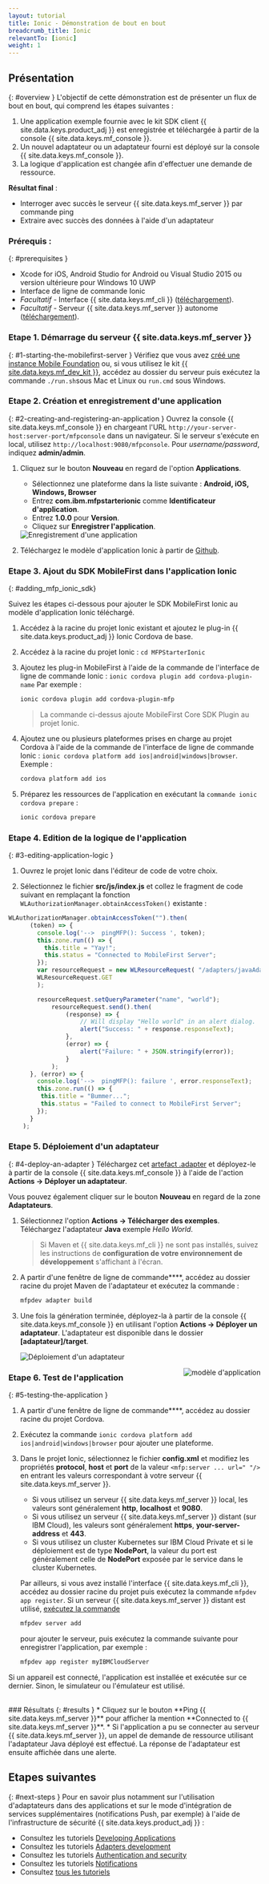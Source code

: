 ```yaml
---
layout: tutorial
title: Ionic - Démonstration de bout en bout
breadcrumb_title: Ionic
relevantTo: [ionic]
weight: 1
---
```

<!-- NLS_CHARSET=UTF-8 -->
## Présentation
{: #overview }
L'objectif de cette démonstration est de présenter un flux de bout en bout, qui comprend les étapes suivantes :

1. Une application exemple fournie avec le kit SDK client {{ site.data.keys.product_adj }} est enregistrée et téléchargée à partir de la console {{ site.data.keys.mf_console }}.
2. Un nouvel adaptateur ou un adaptateur fourni est déployé sur la console {{ site.data.keys.mf_console }}.  
3. La logique d'application est changée afin d'effectuer une demande de ressource.

**Résultat final** :

* Interroger avec succès le serveur {{ site.data.keys.mf_server }} par commande ping
* Extraire avec succès des données à l'aide d'un adaptateur

### Prérequis :
{: #prerequisites }
* Xcode for iOS, Android Studio for Android ou Visual Studio 2015 ou version ultérieure pour Windows 10 UWP
* Interface de ligne de commande Ionic
* *Facultatif* - Interface {{ site.data.keys.mf_cli }} ([téléchargement]({{site.baseurl}}/downloads)).
* *Facultatif* - Serveur {{ site.data.keys.mf_server }} autonome ([téléchargement]({{site.baseurl}}/downloads)).

### Etape 1. Démarrage du serveur {{ site.data.keys.mf_server }}
{: #1-starting-the-mobilefirst-server }
Vérifiez que vous avez [créé une instance Mobile Foundation](../../ibmcloud/using-mobile-foundation) ou, si vous utilisez le kit [{{ site.data.keys.mf_dev_kit }}](../../installation-configuration/development/mobilefirst), accédez au dossier du serveur puis exécutez la commande `./run.sh`sous Mac et Linux ou `run.cmd` sous Windows.

### Etape 2. Création et enregistrement d'une application
{: #2-creating-and-registering-an-application }
Ouvrez la console {{ site.data.keys.mf_console }} en chargeant l'URL `http://your-server-host:server-port/mfpconsole` dans un navigateur. Si le serveur s'exécute en local, utilisez `http://localhost:9080/mfpconsole`. Pour *username/password*, indiquez **admin/admin**.

1. Cliquez sur le bouton **Nouveau** en regard de l'option **Applications**.
    * Sélectionnez une plateforme dans la liste suivante : **Android, iOS, Windows, Browser**
    * Entrez **com.ibm.mfpstarterionic** comme **Identificateur d'application**.
    * Entrez **1.0.0** pour **Version**.
    * Cliquez sur **Enregistrer l'application**.

    <img class="gifplayer" alt="Enregistrement d'une application" src="register-an-application-ionic.png"/>

2. Téléchargez le modèle d'application Ionic à partir de [Github](https://github.ibm.com/MFPSamples/MFPStarterIonic).

### Etape 3. Ajout du SDK MobileFirst dans l'application Ionic
{: #adding_mfp_ionic_sdk}

Suivez les étapes ci-dessous pour ajouter le SDK MobileFirst Ionic au modèle d'application Ionic téléchargé.

1. Accédez à la racine du projet Ionic existant et ajoutez le plug-in {{ site.data.keys.product_adj }} Ionic Cordova de base.

2. Accédez à la racine du projet Ionic : `cd MFPStarterIonic`

3. Ajoutez les plug-in MobileFirst à l'aide de la commande de l'interface de ligne de commande Ionic : `ionic cordova plugin add cordova-plugin-name` Par exemple :

   ```bash
   ionic cordova plugin add cordova-plugin-mfp
   ```

   > La commande ci-dessus ajoute MobileFirst Core SDK Plugin au projet Ionic.

4. Ajoutez une ou plusieurs plateformes prises en charge au projet Cordova à l'aide de la commande de l'interface de ligne de commande Ionic : `ionic cordova platform add ios|android|windows|browser`. Exemple :

   ```bash
   cordova platform add ios
   ```

5. Préparez les ressources de l'application en exécutant la `commande ionic cordova prepare` :

   ```bash
   ionic cordova prepare
   ```

### Etape 4. Edition de la logique de l'application
{: #3-editing-application-logic }
1. Ouvrez le projet Ionic dans l'éditeur de code de votre choix.

2. Sélectionnez le fichier **src/js/index.js** et collez le fragment de code suivant en remplaçant la fonction `WLAuthorizationManager.obtainAccessToken()` existante :

```javascript
WLAuthorizationManager.obtainAccessToken("").then(
      (token) => {
        console.log('-->  pingMFP(): Success ', token);
        this.zone.run(() => {
          this.title = "Yay!";
          this.status = "Connected to MobileFirst Server";
        });
        var resourceRequest = new WLResourceRequest( "/adapters/javaAdapter/resource/greet/",
        WLResourceRequest.GET
        );

        resourceRequest.setQueryParameter("name", "world");
            resourceRequest.send().then(
                (response) => {
                    // Will display "Hello world" in an alert dialog.
                    alert("Success: " + response.responseText);
                },
                (error) => {
                    alert("Failure: " + JSON.stringify(error));
                }
            );
      }, (error) => {
        console.log('-->  pingMFP(): failure ', error.responseText);
        this.zone.run(() => {
         this.title = "Bummer...";
         this.status = "Failed to connect to MobileFirst Server";
        });
      }
    );
```

### Etape 5. Déploiement d'un adaptateur
{: #4-deploy-an-adapter }
Téléchargez cet [artefact .adapter](../javaAdapter.adapter) et déployez-le à partir de la console {{ site.data.keys.mf_console }} à l'aide de l'action **Actions → Déployer un adaptateur**.

Vous pouvez également cliquer sur le bouton **Nouveau** en regard de la zone **Adaptateurs**.  

1. Sélectionnez l'option **Actions → Télécharger des exemples**. Téléchargez l'adaptateur **Java** exemple *Hello World*.

    >Si Maven et {{ site.data.keys.mf_cli }} ne sont pas installés, suivez les instructions de **configuration de votre environnement de développement** s'affichant à l'écran.

2. A partir d'une fenêtre de ligne de commande****, accédez au dossier racine du projet Maven de l'adaptateur et exécutez la commande :

    ```bash
    mfpdev adapter build
    ```

3. Une fois la génération terminée, déployez-la à partir de la console {{ site.data.keys.mf_console }} en utilisant l'option **Actions → Déployer un adaptateur**. L'adaptateur est disponible dans le dossier **[adaptateur]/target**.

    <img class="gifplayer" alt="Déploiement d'un adaptateur" src="create-an-adapter.png"/>   


<img src="ionicQuickStart.png" alt="modèle d'application" style="float:right"/>

### Etape 6. Test de l'application
{: #5-testing-the-application }
1. A partir d'une fenêtre de ligne de commande****, accédez au dossier racine du projet Cordova.
2. Exécutez la commande `ionic cordova platform add ios|android|windows|browser` pour ajouter une plateforme.
3. Dans le projet Ionic, sélectionnez le fichier **config.xml** et modifiez les propriétés **protocol**, **host** et **port** de la valeur `<mfp:server ... url=" "/>` en entrant les valeurs correspondant à votre serveur {{ site.data.keys.mf_server }}.
    * Si vous utilisez un serveur {{ site.data.keys.mf_server }} local, les valeurs sont généralement **http**, **localhost** et **9080**.
    * Si vous utilisez un serveur {{ site.data.keys.mf_server }} distant (sur IBM Cloud), les valeurs sont généralement **https**, **your-server-address** et **443**.
    * Si vous utilisez un cluster Kubernetes sur IBM Cloud Private et si le déploiement est de type **NodePort**, la valeur du port est généralement celle de **NodePort** exposée par le service dans le cluster Kubernetes.

    Par ailleurs, si vous avez installé l'interface {{ site.data.keys.mf_cli }}, accédez au dossier racine du projet puis exécutez la commande `mfpdev app register`. Si un serveur {{ site.data.keys.mf_server }} distant est utilisé, [exécutez la commande](../../application-development/using-mobilefirst-cli-to-manage-mobilefirst-artifacts/#add-a-new-server-instance)
    ```bash
    mfpdev server add
    ```
     pour ajouter le serveur, puis exécutez la commande suivante pour enregistrer l'application, par exemple :
    ```bash
    mfpdev app register myIBMCloudServer
    ```

Si un appareil est connecté, l'application est installée et exécutée sur ce dernier.
Sinon, le simulateur ou l'émulateur est utilisé.

<br clear="all"/>
### Résultats
{: #results }
* Cliquez sur le bouton **Ping {{ site.data.keys.mf_server }}** pour afficher la mention **Connected to {{ site.data.keys.mf_server }}**.
* Si l'application a pu se connecter au serveur {{ site.data.keys.mf_server }}, un appel de demande de ressource utilisant l'adaptateur Java déployé est effectué. La réponse de l'adaptateur est ensuite affichée dans une alerte.

## Etapes suivantes
{: #next-steps }
Pour en savoir plus notamment sur l'utilisation d'adaptateurs dans des applications et sur le mode d'intégration de services supplémentaires (notifications Push, par exemple) à l'aide de l'infrastructure de sécurité {{ site.data.keys.product_adj }} :

- Consultez les tutoriels [Developing Applications](../../application-development/)
- Consultez les tutoriels [Adapters development](../../adapters/)
- Consultez les tutoriels [Authentication and security](../../authentication-and-security/)
- Consultez les tutoriels [Notifications](../../notifications/)
- Consultez [tous les tutoriels](../../all-tutorials)
